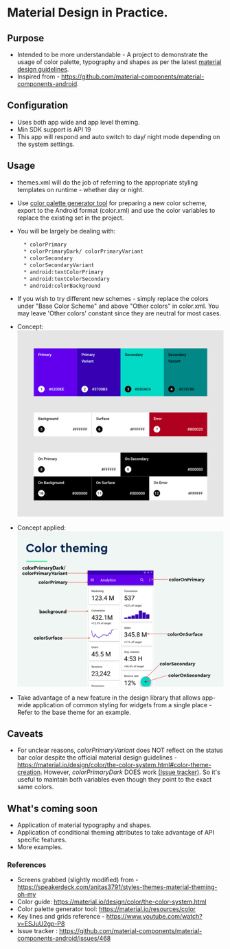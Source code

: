 # Material Design in Practice.

## Purpose
- Intended to be more understandable - A project to demonstrate the usage of color palette, typography and shapes as per the latest [material design guidelines](https://material.io/design/introduction "material design guidelines").
- Inspired from - https://github.com/material-components/material-components-android.

## Configuration
- Uses both app wide and app level theming.
- Min SDK support is API 19
- This app will respond and auto switch to day/ night mode depending on the system settings.

## Usage
- themes.xml will do the job of referring to the appropriate styling templates on runtime - whether day or night.
- Use [color palette generator tool](https://material.io/resources/color "generator tool") for preparing a new color scheme, export to the Android format (color.xml) and use the color variables to replace the existing set in the project.
- You will be largely be dealing with:

		* colorPrimary
		* colorPrimaryDark/ colorPrimaryVariant
		* colorSecondary
		* colorSecondaryVariant
		* android:textColorPrimary
		* android:textColorSecondary
		* android:colorBackground

- If you wish to try different new schemes - simply replace the colors under "Base Color Scheme" and above "Other colors" in color.xml. You may leave 'Other colors' constant since they are neutral for most cases.
- Concept: ![Alt text](/screens/concept.png?raw=true "Concept")
- Concept applied: ![Alt text](/screens/demo.png?raw=true "Concept applied")
- Take advantage of a new feature in the design library that allows app-wide application of common styling for widgets from a single place - Refer to the base theme for an example.

## Caveats
- For unclear reasons, *colorPrimaryVariant* does NOT reflect on the status bar color despite the official material design guidelines - https://material.io/design/color/the-color-system.html#color-theme-creation. However, *colorPrimaryDark* DOES work [(Issue tracker)](https://github.com/material-components/material-components-android/issues/468 "(Issue tracker)").
 So it's useful to maintain both variables even though they point to the exact same colors.

## What's coming soon
- Application of material typography and shapes.
- Application of conditional theming attributes to take advantage of API specific features.
- More examples.

### References
- Screens grabbed (slightly modified) from - https://speakerdeck.com/anitas3791/styles-themes-material-theming-oh-my
- Color guide: https://material.io/design/color/the-color-system.html
- Color palette generator tool: https://material.io/resources/color
- Key lines and grids reference - https://www.youtube.com/watch?v=ESJuU2gp-P8
- Issue tracker : https://github.com/material-components/material-components-android/issues/468